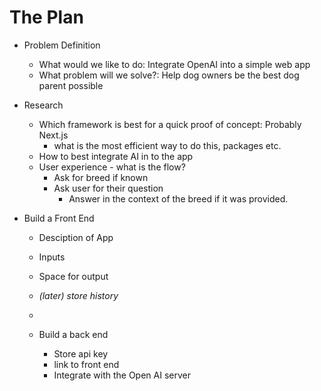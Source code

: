 # The Plan

- Problem Definition

  - What would we like to do: Integrate OpenAI into a simple web app
  - What problem will we solve?: Help dog owners be the best dog parent possible

- Research

  - Which framework is best for a quick proof of concept: Probably Next.js
    - what is the most efficient way to do this, packages etc.
  - How to best integrate AI in to the app
  - User experience - what is the flow?
    - Ask for breed if known
    - Ask user for their question
      - Answer in the context of the breed if it was provided.

- Build a Front End

  - Desciption of App
  - Inputs
  - Space for output
  - _(later) store history_
  -

  - Build a back end
    - Store api key
    - link to front end
    - Integrate with the Open AI server
